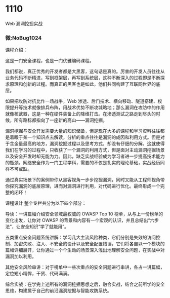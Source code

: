 # 1110
Web 漏洞挖掘实战

### 微:NoBug1024 


课程介绍：

这是一门安全课程，也是一门优雅编码课程。

我们都说，真正优秀的开发者都是大黑客，这句话是真的。厉害的开发人员往往从业务代码不断精进，写到框架层，再写到系统层，这种不断深入的过程即是不断探求原理和创新的过程。而真正的黑客也是如此，他们共同构建了互联网世界的底层。

如果把攻防对抗比作一场战争，Web 渗透、后门技术、横向移动、隧道搭建、权限提升等技术就像排兵布阵，用战术优势不断攻城略地；那么漏洞在攻防中的作用就像核武器，这是一种在硬件装备上的降维打击。在渗透测试之路走到尽头的时候，所有路标都指向了一座新的高山——漏洞挖掘。

漏洞挖掘与安全开发需要大量的知识储备，但是现在大多的课程和学习资料往往都是着眼于某一个知识点去解读，分析的重点往往是漏洞的成因和利用方式。但是对于含金量最高的地方，漏洞挖掘过程以及思考方式，却没有仔细的分解。这就使得我们在学习的过程中，只收获了一个漏洞的利用方式，但是面对主动漏洞挖掘场景以及安全开发时却无能为力。因此，缺乏实战经验成为学习者进一步提高技术能力的瓶颈。网络安全作为一门工程学科，需要的不仅是扎实的理论基础，实战经历同样不可或缺。

通过真实场景下的案例带你从黑客视角一步步挖掘漏洞，同时又能从工程师视角带你探究漏洞的底层原理，进而对漏洞进行利用，对代码进行优化。最终形成一个完整的闭环！

课程设计
整个专栏共分为以下四个部分：

导读：一讲篇幅介绍安全领域最权威的 OWASP Top 10 榜单，从与上一份榜单的变化出发，让你对 OWASP 的背景和内容有一个宏观的认识，并且总结出“六步法”，让安全知识“学了就能用”。

五类重点安全问题系统讲解：学习几大主流风险种类，它们分别是失效的访问控制、加密失败、注入、不安全的设计以及安全配置错误，它们将各自以一个模块的篇幅详细展开，让你通过一个个生动的场景深入浅出地理解安全问题，在实战中对漏洞加以利用。

其他安全风险串讲：对于榜单中一些次重点的安全问题进行串讲，各占一讲篇幅，定位短小精悍，干货、代码满满。

综合实战：在学完上述所有的漏洞挖掘思想之后，融合实战，结合之前所学的安全思维，构建属于自己的前沿漏洞挖掘与智能攻防系统。

